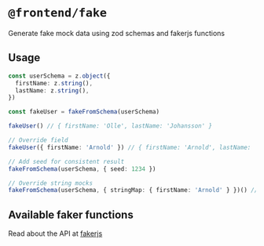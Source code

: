 # `@frontend/fake`

Generate fake mock data using zod schemas and fakerjs functions

## Usage

```typescript
const userSchema = z.object({
  firstName: z.string(),
  lastName: z.string(),
})

const fakeUser = fakeFromSchema(userSchema)

fakeUser() // { firstName: 'Olle', lastName: 'Johansson' }

// Override field
fakeUser({ firstName: 'Arnold' }) // { firstName: 'Arnold', lastName: 'Johansson' }

// Add seed for consistent result
fakeFromSchema(userSchema, { seed: 1234 })

// Override string mocks
fakeFromSchema(userSchema, { stringMap: { firstName: 'Arnold' } })() // { firstName: 'Arnold', lastName: 'Johansson' }
```

## Available faker functions

Read about the API at [fakerjs](https://fakerjs.dev/api/)
